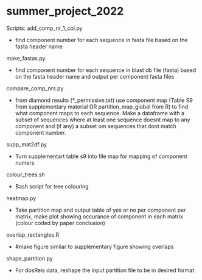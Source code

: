 # summer_project_2022

Scripts:
add_comp_nr_1_col.py
* find component number for each sequence in fasta file based on the fasta header name 

make_fastas.py
* find component number for each sequence in blast db file (fasta) based on the fasta header name and output per component fasta files

compare_comp_nrs.py
* from diamond results (*_permissive.txt) use component map (Table S9 from supplementary material OR partition_map_global from R) to find what component maps to each sequence. Make a dataframe with a subset of sequences where at least one sequence doesnt map to any component and  (if any) a subset om sequences that dont match component number.

supp_mat2df.py
* Turn supplementart table s9 into file map for mapping of component numers

colour_trees.sh        
* Bash script for tree colouring

heatmap.py       
* Take partition map and output table of yes or no per component per matrix, make plot showing occurance of component in each matrix (colour coded by paper conclusion)

overlap_rectangles.R
* #make figure similar to supplementary figure showing overlaps

shape_partition.py
* For dosReis data, reshape the input partition file to be in desired format

